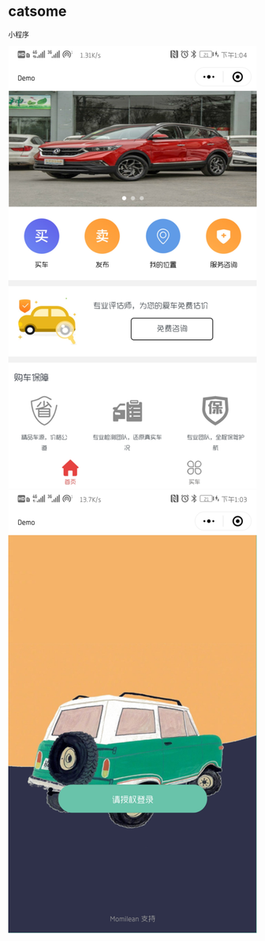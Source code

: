 # catsome

小程序

![Image text](https://github.com/Momilean/catsome/raw/master/img/car1.jpg)
![Image text](https://github.com/Momilean/catsome/raw/master/img/car2.jpg)
